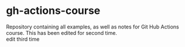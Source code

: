 # gh-actions-course
Repository containing all examples, as well as notes for Git Hub Actions course.  This has been edited for second time.  
edit third time
